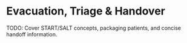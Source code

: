 # Evacuation, Triage & Handover

TODO: Cover START/SALT concepts, packaging patients, and concise handoff information.

